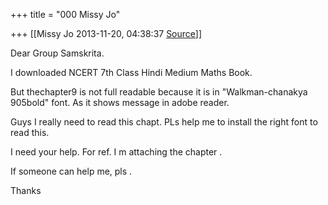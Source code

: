 +++
title = "000 Missy Jo"

+++
[[Missy Jo	2013-11-20, 04:38:37 [Source](https://groups.google.com/g/samskrita/c/75JE-KRj65s)]]



Dear Group Samskrita.

I downloaded NCERT 7th Class Hindi Medium Maths Book.

But thechapter9 is not full readable because it is in "Walkman-chanakya 905bold" font. As it shows message in adobe reader.

Guys I really need to read this chapt. PLs help me to install the right font to read this.  

  

I need your help. For ref. I m attaching the chapter .

  

If someone can help me, pls .

  

Thanks

  

